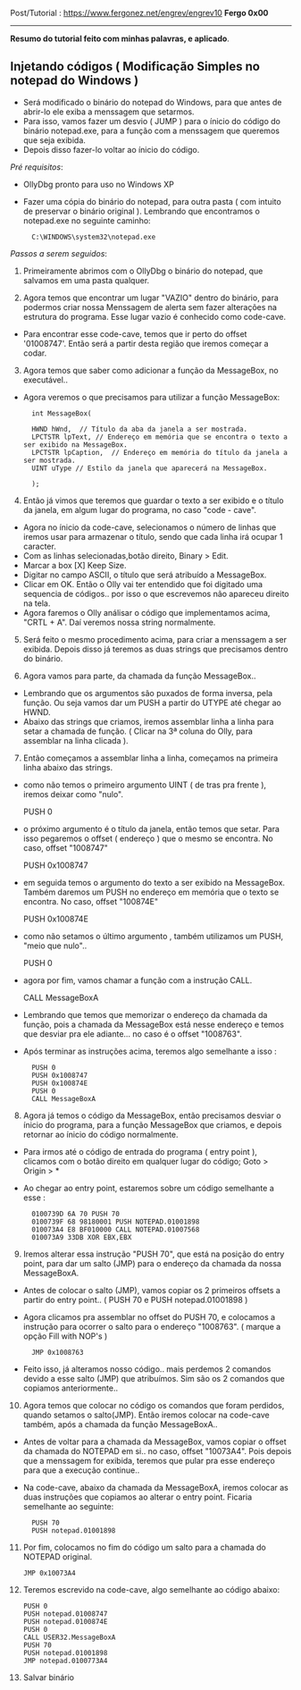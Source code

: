 Post/Tutorial : https://www.fergonez.net/engrev/engrev10
**Fergo 0x00**


----


**Resumo do tutorial feito com minhas palavras, e aplicado**.



## Injetando códigos ( Modificação Simples no notepad do Windows )


- Será modificado o binário do notepad do Windows, para que antes de abrir-lo ele exiba a menssagem que setarmos.
- Para isso, vamos fazer um desvio ( JUMP ) para o ínicio do código do binário notepad.exe, para a função com a menssagem que queremos que seja exibida.
- Depois disso fazer-lo voltar ao ínicio do código.


_Pré requisitos_:

- OllyDbg pronto para uso no Windows XP

- Fazer uma cópia do binário do notepad, para outra pasta ( com intuito de preservar o binário original ). Lembrando que encontramos o notepad.exe no seguinte caminho:


		C:\WINDOWS\system32\notepad.exe
	

_Passos a serem seguidos_:


1. Primeiramente abrimos com o OllyDbg o binário do notepad, que salvamos em uma pasta qualquer.

2. Agora temos que encontrar um lugar "VAZIO" dentro do binário, para podermos criar nossa Menssagem de alerta sem fazer alterações na estrutura do programa. Esse lugar vazio é conhecido como code-cave.

- Para encontrar esse code-cave, temos que ir perto do offset '01008747'. Então será a partir desta região que iremos começar a codar.

3. Agora temos que saber como adicionar a função da MessageBox, no executável..

- Agora veremos o que precisamos para utilizar a função MessageBox:
	
		int MessageBox(

		HWND hWnd,	// Título da aba da janela a ser mostrada.
		LPCTSTR lpText,	// Endereço em memória que se encontra o texto a ser exibido na MessageBox.
		LPCTSTR lpCaption,	// Endereço em memória do título da janela a ser mostrada.
		UINT uType // Estilo da janela que aparecerá na MessageBox.

		);
		
4. Então já vimos que teremos que guardar o texto a ser exibido e o título da janela, em algum lugar do programa, no caso "code - cave".

- Agora no ínicio da code-cave, selecionamos o número de linhas que iremos usar para armazenar o título, sendo que cada linha irá ocupar 1 caracter.
- Com as linhas selecionadas,botão direito, Binary > Edit.
- Marcar a box [X] Keep Size.
- Digitar no campo ASCII, o título que será atribuído a MessageBox.
- Clicar em OK. Então o Olly vai ter entendido que foi digitado uma sequencia de códigos.. por isso o que escrevemos não apareceu direito na tela.
- Agora faremos o Olly análisar o código que implementamos acima, "CRTL + A". Daí veremos nossa string normalmente.


5. Será feito o mesmo procedimento acima, para criar a menssagem a ser exibida. Depois disso já teremos as duas strings que precisamos dentro do binário.

6. Agora vamos para parte, da chamada da função MessageBox..

- Lembrando que os argumentos são puxados de forma inversa, pela função. Ou seja vamos dar um PUSH a partir do UTYPE até chegar ao HWND.
- Abaixo das strings que criamos, iremos assemblar linha a linha para setar a chamada de função. ( Clicar na 3ª coluna do Olly, para assemblar na linha clicada ).

7. Então começamos a assemblar linha a linha, começamos na primeira linha abaixo das strings.
 
- como não temos o primeiro argumento UINT ( de tras pra frente  ), iremos deixar como "nulo".

	PUSH 0

- o próximo argumento é o título da janela, então temos que setar. Para isso pegaremos o offset ( endereço ) que o mesmo se encontra. No caso, offset "1008747"

	PUSH 0x1008747

- em seguida temos o argumento do texto a ser exibido na MessageBox. Também daremos um PUSH no endereço em memória que o texto se encontra. No caso, offset "100874E"

	PUSH 0x100874E
	
- como não setamos o último argumento , também utilizamos um PUSH, "meio que nulo"..

	PUSH 0

- agora por fim, vamos chamar a função com a instrução CALL.

	CALL MessageBoxA

- Lembrando que temos que memorizar o endereço da chamada da função, pois a chamada da MessageBox está nesse endereço e temos que desviar pra ele adiante... no caso é o offset "1008763".

- Após terminar as instruções acima, teremos algo semelhante a isso :

		PUSH 0
		PUSH 0x1008747
		PUSH 0x100874E
		PUSH 0
		CALL MessageBoxA
		
8. Agora já temos o código da MessageBox, então precisamos desviar o ínicio do programa, para a função MessageBox que criamos, e depois retornar ao ínicio do código normalmente.

- Para irmos até o código de entrada do programa ( entry point ), clicamos com o botão direito em qualquer lugar do código; Goto > Origin > *

- Ao chegar ao entry point, estaremos sobre um código semelhante a esse : 

		0100739D 6A 70 PUSH 70
		0100739F 68 98180001 PUSH NOTEPAD.01001898
		010073A4 E8 BF010000 CALL NOTEPAD.01007568
		010073A9 33DB XOR EBX,EBX
		
9. Iremos alterar essa instrução "PUSH 70", que está na posição do entry point, para dar um salto (JMP) para o endereço da chamada da nossa MessageBoxA.

- Antes de colocar o salto (JMP), vamos copiar os 2 primeiros offsets a partir do entry point.. ( PUSH 70 e PUSH notepad.01001898 )

- Agora clicamos pra assemblar no offset do PUSH 70, e colocamos a instrução para ocorrer o salto para o endereço "1008763". ( marque a opção Fill with NOP's ) 

		JMP 0x1008763

- Feito isso, já alteramos nosso código.. mais perdemos 2 comandos devido a esse salto (JMP) que atribuímos. Sim são os 2 comandos que copiamos anteriormente..


10. Agora temos que colocar no código os comandos que foram perdidos, quando setamos o salto(JMP). Então iremos colocar na code-cave também, após a chamada da função MessageBoxA..

- Antes de voltar para a chamada da MessageBox, vamos copiar o offset da chamada do NOTEPAD em si.. no caso, offset "10073A4". Pois depois que a menssagem for exibida, teremos que pular pra esse endereço para que a execução continue..

- Na code-cave, abaixo da chamada da MessageBoxA, iremos colocar as duas instruções que copiamos ao alterar o entry point. Ficaria semelhante ao seguinte:

		PUSH 70
		PUSH notepad.01001898
		
11. Por fim, colocamos no fim do código um salto para a chamada do NOTEPAD original.

		JMP 0x10073A4

12. Teremos escrevido na code-cave, algo semelhante ao código abaixo:

		PUSH 0
		PUSH notepad.01008747
		PUSH notepad.0100874E
		PUSH 0
		CALL USER32.MessageBoxA
		PUSH 70
		PUSH notepad.01001898
		JMP notepad.0100773A4
		
		
13. Salvar binário


 







		
		





